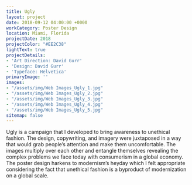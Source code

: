 ```yaml
---
title: Ugly
layout: project
date: 2018-09-12 04:00:00 +0000
workCategory: Poster Design
location: Miami, Florida
projectDate: 2018
projectColor: "#EE2C38"
lightText: true
projectDetails:
- 'Art Direction: David Gurr'
- 'Design: David Gurr'
- 'Typeface: Helvetica'
primaryImage: ''
images:
- "/assets/img/Web Images_Ugly_1.jpg"
- "/assets/img/Web Images_Ugly_2.jpg"
- "/assets/img/Web Images_Ugly_3.jpg"
- "/assets/img/Web Images_Ugly_4.jpg"
- "/assets/img/Web Images_Ugly_5.jpg"
sitemap: false
---
```

Ugly is a campaign that I developed to bring awareness to unethical fashion. The design, copywriting, and imagery were juxtaposed in a way that would grab people’s attention and make them uncomfortable. The images multiply over each other and entangle themselves revealing the complex problems we face today with consumerism in a global economy. The poster design harkens to modernism’s heyday which I felt appropriate considering the fact that unethical fashion is a byproduct of modernization on a global scale. 